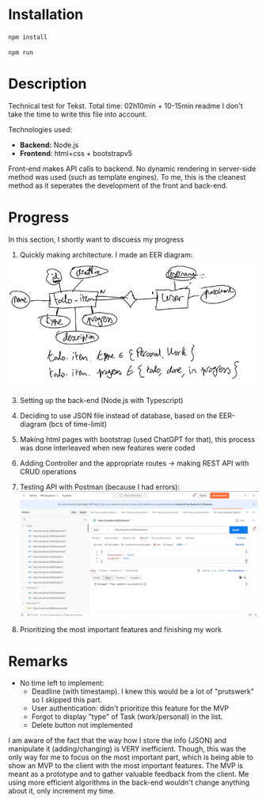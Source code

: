 

# Installation

`npm install`

`npm run`


# Description 

Technical test for Tekst.
Total time: 02h10min + 10-15min readme
I don't take the time to write this file into account.

Technologies used:

- **Backend:** Node.js
- **Frontend**: html+css + bootstrapv5

Front-end makes API calls to backend. No dynamic rendering in server-side method was used (such as template engines). To me, this is the cleanest method as it seperates the development of the front and back-end.

# Progress

In this section, I shortly want to discuess my progress 

1. Quickly making architecture. I made an EER diagram:

![Image Alt text](/img/eer.png)

3. Setting up the back-end (Node.js with Typescript)
4. Deciding to use JSON file instead of database, based on the EER-diagram (bcs of time-limit)
5. Making html pages with bootstrap (used ChatGPT for that), this process was done interleaved when new features were coded
6. Adding Controller and the appropriate routes -> making REST API with CRUD operations
7. Testing API with Postman (because I had errors):
  ![Image Alt text](/img/todo.png)

8. Prioritizing the most important features and finishing my work
   
   
# Remarks

- No time left to implement: 
	- Deadline (with timestamp). I knew this would be a lot of "prutswerk" so I skipped this part.
	- User authentication: didn't prioritize this feature for the MVP
	- Forgot to display "type" of Task (work/personal) in the list.
	- Delete button not implemented
	  
I am aware of the fact that the way how I store the info (JSON) and manipulate it (adding/changing) is VERY inefficient. Though, this was the only way for me to focus on the most important part, which is being able to show an MVP to the client with the most important features. 
The MVP is meant as a prototype and to gather valuable feedback from the client. Me using more efficient algorithms in the back-end wouldn't change anything about it, only increment my time.
